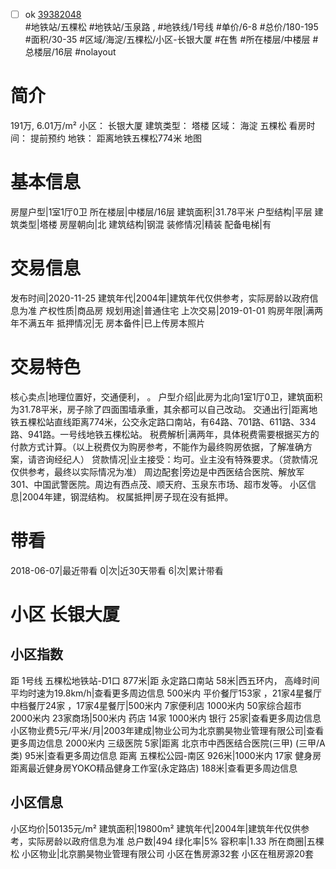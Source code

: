 - [ ] ok [39382048](https://bj.5i5j.com/ershoufang/39382048.html)  
 #地铁站/五棵松 #地铁站/玉泉路 ,  #地铁线/1号线
#单价/6-8 #总价/180-195 #面积/30-35   #区域/海淀/五棵松/小区-长银大厦 #在售 #所在楼层/中楼层 #总楼层/16层 #nolayout 
# 简介 
 191万,  6.01万/m² 
小区： 长银大厦
建筑类型： 塔楼
区域： 海淀 五棵松
看房时间： 提前预约
地铁： 距离地铁五棵松774米 地图
# 基本信息 
 房屋户型|1室1厅0卫
所在楼层|中楼层/16层
建筑面积|31.78平米
户型结构|平层
建筑类型|塔楼
房屋朝向|北
建筑结构|钢混
装修情况|精装
配备电梯|有
# 交易信息 
 发布时间|2020-11-25
建筑年代|2004年|建筑年代仅供参考，实际房龄以政府信息为准
产权性质|商品房
规划用途|普通住宅
上次交易|2019-01-01
购房年限|满两年不满五年
抵押情况|无
房本备件|已上传房本照片
# 交易特色 
 核心卖点|地理位置好，交通便利，   。
户型介绍|此房为北向1室1厅0卫，建筑面积为31.78平米，房子除了四面围墙承重，其余都可以自己改动。
交通出行|距离地铁五棵松站直线距离774米，公交永定路口南站，有64路、701路、611路、334路、941路。一号线地铁五棵松站。
税费解析|满两年，具体税费需要根据买方的付款方式计算。（以上税费仅为购房参考，不能作为最终购房依据，了解准确方案，请咨询经纪人）
贷款情况|业主接受：均可。业主没有特殊要求。（贷款情况仅供参考，最终以实际情况为准）
周边配套|旁边是中西医结合医院、解放军301、中国武警医院。周边有西点茂、顺天府、玉泉东市场、超市发等。
小区信息|2004年建，钢混结构。
权属抵押|房子现在没有抵押。
# 带看 
 2018-06-07|最近带看	 0|次|近30天带看	 6|次|累计带看
# 小区 长银大厦
## 小区指数 
 距 1号线 五棵松地铁站-D1口 877米|距 永定路口南站 58米|西五环内， 高峰时间平均时速为19.8km/h|查看更多周边信息
500米内 平价餐厅153家 ，21家4星餐厅
中档餐厅24家 ，17家4星餐厅|500米内 7家便利店
1000米内 50家综合超市
2000米内 23家商场|500米内 药店 14家
1000米内 银行 25家|查看更多周边信息
小区物业费5元/平米/月|2003年建成|物业公司为北京鹏昊物业管理有限公司|查看更多周边信息
2000米内 三级医院 5家|距离 北京市中西医结合医院(三甲) (三甲/A类) 95米|查看更多周边信息
距离 五棵松公园-南区 926米|1000米内 17家 健身房
距离最近健身房YOKO精品健身工作室(永定路店) 188米|查看更多周边信息
## 小区信息 
 小区均价|50135元/m²
建筑面积|19800m²
建筑年代|2004年|建筑年代仅供参考，实际房龄以政府信息为准
总户数|494
绿化率|5%
容积率|1.33
所在商圈|五棵松
小区物业|北京鹏昊物业管理有限公司
小区在售房源32套
小区在租房源20套

